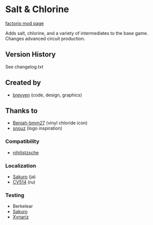 # Salt & Chlorine

[factorio mod page](https://mods.factorio.com/mod/bzchlorine)

Adds salt, chlorine, and a variety of intermediates to the base game. Changes advanced circuit production.

## Version History
See changelog.txt

## Created by

- [brevven](https://mods.factorio.com/user/brevven) (code, design, graphics)

## Thanks to 
- [Benjah-bmm27](https://commons.wikimedia.org/wiki/File:Vinyl-chloride-3D-vdW.png) (vinyl chloride icon)
- [snouz](https://github.com/snouz) (logo inspiration)

### Compatibility
- [nihilistzsche](https://github.com/nihilistzsche)

### Localization

- [Sakuro](https://github.com/sakuro) (ja)
- [CV514](https://github.com/CV514) (ru)

### Testing
- Berkelear
- [Sakuro](https://github.com/sakuro)
- [Xynariz](https://github.com/Xynariz)



